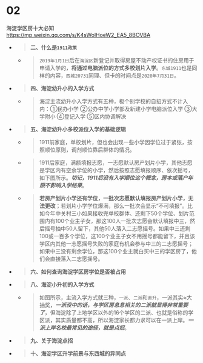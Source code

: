 
# 02

海淀学区房十大必知 https://mp.weixin.qq.com/s/K4sWolHoeW2_EA5_8BOVBA
- > **二、什么是`1911政策`**
  * > `2019年1月1日`后在`海淀区`新登记并取得房屋不动产权证书的住房用于申请入学的，**将通过电脑派位的方式多校划片入学**。`东城1911`也是同样的内容，`西城20731`同理、但卡的时间点是`2020年7月31日`。
- > **四、海淀幼升小的入学方式**
  * > 海淀主流幼升小入学方式有五种，极个别学校的自招方式不计入内：①民办小学 ②公办中学小学部及新建小学电脑派位入学 ③大学附小 ④登记入学 ⑤区内协调解决
- > **五、海淀幼升小多校派位入学的基础逻辑**
  * > 1911前家庭，单校划片，但也会出现一些小学因学位过于紧张，按照顺位原则，调剂顺位靠后群体的情况。
  * > 1911后家庭，满额填报志愿，一志愿默认房产划片小学，其他志愿是学区内有空余学位的小学，然后按照志愿填报顺序、依次摇号，如下图所示。***切记，1911后没有入学顺位这个概念，房本或落户年限不影响入学结果***。
  * > **若房产划片小学还有学位，一批次志愿默认填报房产划片小学，无法更改**；若划片小学学位爆满，那么一批次会显示“不可填报”。比如今年中关村三小如果接收完单校群体、还剩下50个学位、划片范围内有100个业主子女，那这100人一批次志愿会默认填报中三，然后摇号抽中50人留下，其他50人落入二志愿摇号。如果中三还剩100或一百多个学位，这100个业主子女不用摇号都能留下，并且该学区内其他一志愿摇号失败的家庭有机会参与中三的二志愿摇号；如果中三没有剩余学位，那这100个业主就白买中三的学区房了，他们会直接落入二志愿摇号。
- > **六、如何查询海淀学区房学位是否被占用**
- > **八、海淀小升初的入学方式**
  * > 如图所示，主流入学方式就三种，`一派`、`二派`和`直升`，一派其实≈大抽奖，***一派没中的话，与学区房息息相关的二派就显得非常重要了***，但海淀除了上地学区以外的16个学区的二派、也就是俗称的学区派，其实质量都不高，所以海淀家长都力求可以在一派上岸。***一派上岸名校最常见的途径，就是点招***。
- > **九、关于海淀点招**
- > **十、海淀学区升学前景与东西城的异同点**
